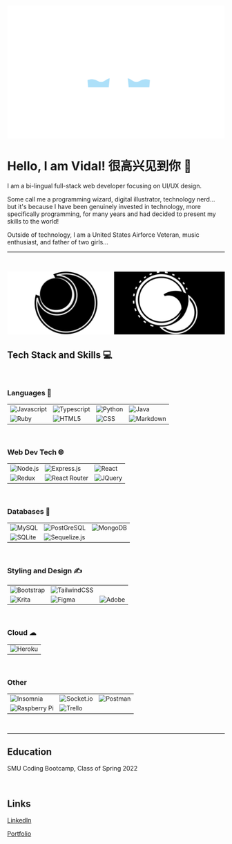 ![Profile Banner Image](./assets/Banner.png)

# Hello, I am Vidal! 很高兴见到你 👋

I am a bi-lingual full-stack web developer focusing on UI/UX design.

Some call me a programming wizard, digital illustrator, technology nerd... but it's because I have been genuinely invested in technology, more specifically programming, for many years and had decided to present my skills to the world!

Outside of technology, I am a United States Airforce Veteran, music enthusiast, and father of two girls...

---

<br>

![Wide Icons](./assets/wideIcons.png)

## Tech Stack and Skills 💻

<br>

### Languages 📝

|||||
|-|-|-|-|
|![Javascript](https://img.shields.io/badge/JavaScript-F7DF1E?style=for-the-badge&logo=javascript&logoColor=black)| ![Typescript](https://img.shields.io/badge/TypeScript-007ACC?style=for-the-badge&logo=typescript&logoColor=white) |![Python](https://img.shields.io/badge/Python-3776AB?style=for-the-badge&logo=python&logoColor=white)| ![Java](https://img.shields.io/badge/Java-ED8B00?style=for-the-badge&logo=java&logoColor=white)|
|![Ruby](https://img.shields.io/badge/Ruby-CC342D?style=for-the-badge&logo=ruby&logoColor=white)|![HTML5]( 	https://img.shields.io/badge/HTML5-E34F26?style=for-the-badge&logo=html5&logoColor=white)| ![CSS](https://img.shields.io/badge/CSS-239120?&style=for-the-badge&logo=css3&logoColor=white)| ![Markdown]( 	https://img.shields.io/badge/Markdown-000000?style=for-the-badge&logo=markdown&logoColor=white)|

<br>

### Web Dev Tech 🌐
||||
|-|-|-|
|![Node.js](https://img.shields.io/badge/Node.js-43853D?style=for-the-badge&logo=node.js&logoColor=white)| ![Express.js](https://img.shields.io/badge/Express.js-404D59?style=for-the-badge)| ![React](https://img.shields.io/badge/React-20232A?style=for-the-badge&logo=react&logoColor=61DAFB)| 
![Redux](https://img.shields.io/badge/Redux-593D88?style=for-the-badge&logo=redux&logoColor=white)| ![React Router](https://img.shields.io/badge/React_Router-CA4245?style=for-the-badge&logo=react-router&logoColor=white)| ![JQuery]( 	https://img.shields.io/badge/jQuery-0769AD?style=for-the-badge&logo=jquery&logoColor=white)|

<br>

### Databases 💾
||||
|-|-|-|
|![MySQL](https://img.shields.io/badge/MySQL-00000F?style=for-the-badge&logo=mysql&logoColor=white)| ![PostGreSQL](https://img.shields.io/badge/PostgreSQL-316192?style=for-the-badge&logo=postgresql&logoColor=white)| ![MongoDB](https://img.shields.io/badge/MongoDB-4EA94B?style=for-the-badge&logo=mongodb&logoColor=white)|
|![SQLite](https://img.shields.io/badge/SQLite-07405E?style=for-the-badge&logo=sqlite&logoColor=white)| ![Sequelize.js](https://img.shields.io/badge/sequelize-323330?style=for-the-badge&logo=sequelize&logoColor=blue)|

<br>

### Styling and Design ✍
||||
|-|-|-|
|![Bootstrap]( 	https://img.shields.io/badge/Bootstrap-563D7C?style=for-the-badge&logo=bootstrap&logoColor=white)| ![TailwindCSS](https://img.shields.io/badge/Tailwind_CSS-38B2AC?style=for-the-badge&logo=tailwind-css&logoColor=white)|
|![Krita](https://img.shields.io/badge/Krita-203759?style=for-the-badge&logo=krita&logoColor=EEF37B)| ![Figma](https://img.shields.io/badge/figma-%23F24E1E.svg?style=for-the-badge&logo=figma&logoColor=white)|![Adobe](https://img.shields.io/badge/adobe-%23FF0000.svg?style=for-the-badge&logo=adobe&logoColor=white)| 

<br>

### Cloud ☁
||
|-|
|![Heroku](https://img.shields.io/badge/Heroku-430098?style=for-the-badge&logo=heroku&logoColor=white)|


<br>

### Other
||||
|-|-|-|
|![Insomnia](https://img.shields.io/badge/Insomnia-black?style=for-the-badge&logo=insomnia&logoColor=5849BE)|![Socket.io](https://img.shields.io/badge/Socket.io-black?style=for-the-badge&logo=socket.io&badgeColor=010101)|![Postman](https://img.shields.io/badge/Postman-FF6C37?style=for-the-badge&logo=postman&logoColor=white)|
|![Raspberry Pi](https://img.shields.io/badge/-RaspberryPi-C51A4A?style=for-the-badge&logo=Raspberry-Pi)|![Trello](https://img.shields.io/badge/Trello-%23026AA7.svg?style=for-the-badge&logo=Trello&logoColor=white)|

<br>

---

## Education

SMU Coding Bootcamp, Class of Spring 2022

<br>

## Links

[LinkedIn](https://www.linkedin.com/in/vidal-tan-2848741b0/)

[Portfolio](https://vidal-portfolio.herokuapp.com/)
